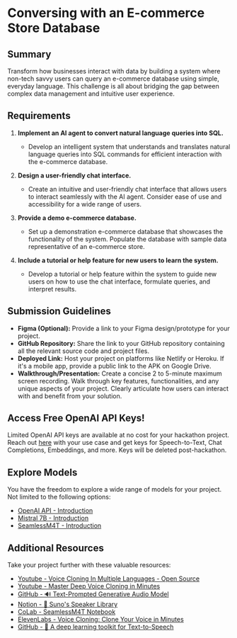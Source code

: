 # Conversing with an E-commerce Store Database

## Summary

Transform how businesses interact with data by building a system where non-tech savvy users can query an e-commerce database using simple, everyday language. This challenge is all about bridging the gap between complex data management and intuitive user experience.

## Requirements

1. **Implement an AI agent to convert natural language queries into SQL.**
   - Develop an intelligent system that understands and translates natural language queries into SQL commands for efficient interaction with the e-commerce database.

2. **Design a user-friendly chat interface.**
   - Create an intuitive and user-friendly chat interface that allows users to interact seamlessly with the AI agent. Consider ease of use and accessibility for a wide range of users.

3. **Provide a demo e-commerce database.**
   - Set up a demonstration e-commerce database that showcases the functionality of the system. Populate the database with sample data representative of an e-commerce store.

4. **Include a tutorial or help feature for new users to learn the system.**
   - Develop a tutorial or help feature within the system to guide new users on how to use the chat interface, formulate queries, and interpret results.

## Submission Guidelines

- **Figma (Optional):** Provide a link to your Figma design/prototype for your project.
- **GitHub Repository:** Share the link to your GitHub repository containing all the relevant source code and project files.
- **Deployed Link:** Host your project on platforms like Netlify or Heroku. If it's a mobile app, provide a public link to the APK on Google Drive.
- **Walkthrough/Presentation:** Create a concise 2 to 5-minute maximum screen recording. Walk through key features, functionalities, and any unique aspects of your project. Clearly articulate how users can interact with and benefit from your solution.

## Access Free OpenAI API Keys!

Limited OpenAI API keys are available at no cost for your hackathon project. Reach out [here](#) with your use case and get keys for Speech-to-Text, Chat Completions, Embeddings, and more. Keys will be deleted post-hackathon.

## Explore Models

You have the freedom to explore a wide range of models for your project. Not limited to the following options:

- [OpenAI API - Introduction](#)
- [Mistral 7B - Introduction](#)
- [SeamlessM4T - Introduction](#)

## Additional Resources

Take your project further with these valuable resources:

- [Youtube - Voice Cloning In Multiple Languages - Open Source](#)
- [Youtube - Master Deep Voice Cloning in Minutes](#)
- [GitHub - 🔊 Text-Prompted Generative Audio Model](#)
- [Notion - 🐶 Suno's Speaker Library](#)
- [CoLab - SeamlessM4T Notebook](#)
- [ElevenLabs - Voice Cloning: Clone Your Voice in Minutes](#)
- [GitHub - 🐸 A deep learning toolkit for Text-to-Speech](#)